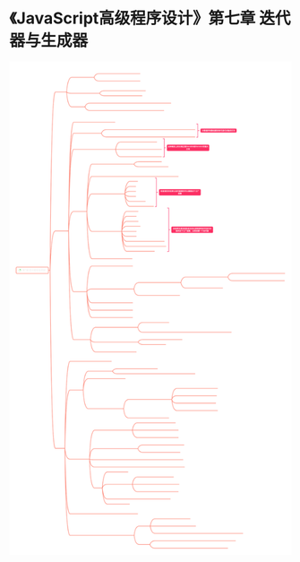 # 《JavaScript高级程序设计》第七章 迭代器与生成器
![CHARTER7_Iterators_And_Generators](./CHARTER7_Iterators_And_Generators.svg)